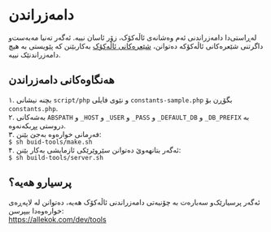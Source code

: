 # دامەزراندن
لەڕاستی‌دا دامەزراندنی ئەم وەشانەی ئاڵەکۆک، زۆر ئاسان نییە. ئەگەر تەنیا مەبەست‌و داگرتنی شێعرەکانی ئاڵەکۆکە دەتوانن، 
[شێعرەکانی ئاڵەکۆک](https://github.com/allekok/allekok-poems) 
بەکاربێنن کە پێویستی بە هیچ دامەزراندنێک نییە.

## هەنگاوەکانی دامەزراندن
۱. بچنە نیشانی `script/php` و نێوی فایلی `constants-sample.php` بگۆڕن بۆ
`constants.php`.  
۲. بەشەکانی `ABSPATH` و `_HOST` و `_USER` و `_PASS` و `_DEFAULT_DB` و
`_DB_PREFIX` بە دروستی پڕبکەنەوە.  
۳. فەرمانی خوارەوە بەجێ بێنن:  
`$ sh buid-tools/make.sh`  
۴. ئەگەر بتانهەوێ دەتوانن سێروێرێکی ئازمایشی بەکار بێنن:  
`$ sh build-tools/server.sh`  

## پرسیارو هەیە؟
ئەگەر پرسیارێک‌و سەبارەت بە چۆنیەتی دامەزراندنی ئاڵەکۆک هەیە، دەتوانن لە لاپەڕەی 
خوارەوەدا بیپرسن:  
https://allekok.com/dev/tools
